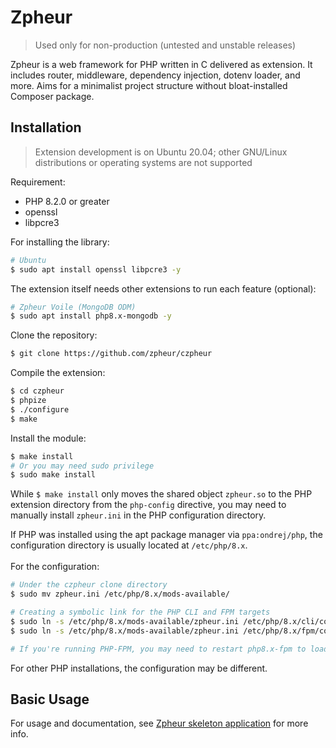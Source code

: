 # Zpheur
> Used only for non-production (untested and unstable releases)
 
Zpheur is a web framework for PHP written in C delivered as extension. It includes router, middleware, dependency injection, dotenv loader, and more. Aims for a minimalist project structure without bloat-installed Composer package.

## Installation
> Extension development is on Ubuntu 20.04; other GNU/Linux distributions or operating systems are not supported

Requirement:
- PHP 8.2.0 or greater
- openssl
- libpcre3

For installing the library:
```bash
# Ubuntu
$ sudo apt install openssl libpcre3 -y
```
The extension itself needs other extensions to run each feature (optional):
```bash
# Zpheur Voile (MongoDB ODM)
$ sudo apt install php8.x-mongodb -y
```
Clone the repository:
```bash
$ git clone https://github.com/zpheur/czpheur
```
Compile the extension:
```bash
$ cd czpheur
$ phpize
$ ./configure
$ make
```
Install the module:
```bash
$ make install
# Or you may need sudo privilege
$ sudo make install
```
While ```$ make install``` only moves the shared object ```zpheur.so``` to the PHP extension directory from the ```php-config``` directive, you may need to manually install ```zpheur.ini``` in the PHP configuration directory.

If PHP was installed using the apt package manager via ```ppa:ondrej/php```, the configuration directory is usually located at ```/etc/php/8.x```.\
\
For the configuration:
```bash
# Under the czpheur clone directory
$ sudo mv zpheur.ini /etc/php/8.x/mods-available/

# Creating a symbolic link for the PHP CLI and FPM targets
$ sudo ln -s /etc/php/8.x/mods-available/zpheur.ini /etc/php/8.x/cli/conf.d/22-zpheur.ini
$ sudo ln -s /etc/php/8.x/mods-available/zpheur.ini /etc/php/8.x/fpm/conf.d/22-zpheur.ini

# If you're running PHP-FPM, you may need to restart php8.x-fpm to load the extension
```
For other PHP installations, the configuration may be different.
## Basic Usage
For usage and documentation, see [Zpheur skeleton application](https://github.com/onecthree/zpheur) for more info.